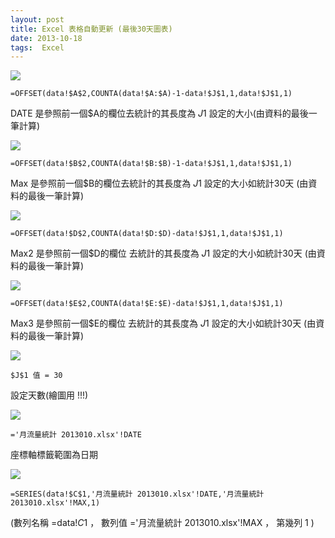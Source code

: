 ```yaml
---
layout: post
title: Excel 表格自動更新 (最後30天圖表)
date: 2013-10-18
tags:  Excel
---
```


<img src="/images/posts/Excel/p5.jpg">

```
=OFFSET(data!$A$2,COUNTA(data!$A:$A)-1-data!$J$1,1,data!$J$1,1)
```

DATE 是參照前一個$A的欄位去統計的其長度為 $J$1 設定的大小(由資料的最後一筆計算)


<img src="/images/posts/Excel/p6.jpg">

```
=OFFSET(data!$B$2,COUNTA(data!$B:$B)-1-data!$J$1,1,data!$J$1,1)
```

Max 是參照前一個$B的欄位去統計的其長度為 $J$1 設定的大小如統計30天 (由資料的最後一筆計算)


<img src="/images/posts/Excel/p7.jpg">  

```
=OFFSET(data!$D$2,COUNTA(data!$D:$D)-data!$J$1,1,data!$J$1,1)
```

Max2 是參照前一個$D的欄位 去統計的其長度為 $J$1 設定的大小如統計30天 (由資料的最後一筆計算)

 
<img src="/images/posts/Excel/p8.jpg">  

```
=OFFSET(data!$E$2,COUNTA(data!$E:$E)-data!$J$1,1,data!$J$1,1)
````

Max3 是參照前一個$E的欄位 去統計的其長度為 $J$1 設定的大小如統計30天 (由資料的最後一筆計算)

 
<img src="/images/posts/Excel/p9.jpg"> 

```
$J$1 值 = 30 
```

設定天數(繪圖用 !!!)

 
<img src="/images/posts/Excel/10.jpg"> 

```
='月流量統計 2013010.xlsx'!DATE
```

座標軸標籤範圍為日期 

 
<img src="/images/posts/Excel/p11.jpg"> 

```
=SERIES(data!$C$1,'月流量統計 2013010.xlsx'!DATE,'月流量統計 2013010.xlsx'!MAX,1)
```

(數列名稱 =data!$C$1 ，  數列值 ='月流量統計 2013010.xlsx'!MAX ，  第幾列  1 )
